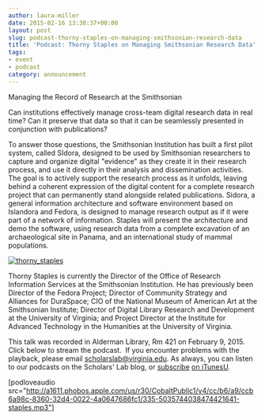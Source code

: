 ```yaml
---
author: laura-miller
date: 2015-02-16 13:38:37+00:00
layout: post
slug: podcast-thorny-staples-on-managing-smithsonian-research-data
title: 'Podcast: Thorny Staples on Managing Smithsonian Research Data'
tags:
- event
- podcast
category: announcement
---
```


Managing the Record of Research at the Smithsonian

Can institutions effectively manage cross-team digital research data in real time? Can it preserve that data so that it can be seamlessly presented in conjunction with publications?

To answer those questions, the Smithsonian Institution has built a first pilot system, called SIdora, designed to be used by Smithsonian researchers to capture and organize digital "evidence" as they create it in their research process, and use it directly in their analysis and dissemination activities. The goal is to actively support the research process as it unfolds, leaving behind a coherent expression of the digital content for a complete research project that can permanently stand alongside related publications. Sidora, a general information architecture and software environment based on Islandora and Fedora, is designed to manage research output as if it were part of a network of information. Staples will present the architecture and demo the software, using research data from a complete excavation of an archaeological site in Panama, and an international study of mammal populations.

[![thorny_staples](http://static.scholarslab.org/wp-content/uploads/2015/01/thorny_staples-110x110.jpg)](http://static.scholarslab.org/wp-content/uploads/2015/01/thorny_staples.jpg)

Thorny Staples is currently the Director of the Office of Research Information Services at the Smithsonian Institution. He has previously been Director of the Fedora Project; Director of Community Strategy and Alliances for DuraSpace; CIO of the National Museum of American Art at the Smithsonian Institute; Director of Digital Library Research and Development at the University of Virginia; and Project Director at the Institute for Advanced Technology in the Humanities at the University of Virginia.



This talk was recorded in Alderman Library, Rm 421 on February 9, 2015.  Click below to stream the podcast.  If you encounter problems with the playback, please email [scholarslab@virginia.edu](mailto:scholarslab@virginia.edu). As always, you can listen to our podcasts on the Scholars' Lab blog, or [subscribe](https://scholarslab.org/category/podcasts/) [on iTunesU](https://itunes.apple.com/us/itunes-u/scholars-lab-speaker-series/id401906619?mt=10).

[podloveaudio src="http://a1611.phobos.apple.com/us/r30/CobaltPublic1/v4/cc/b6/a9/ccb6a98c-8360-32d4-0022-4a0647686fc1/335-5035744038474421641-staples.mp3"]
